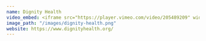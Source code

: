 ```yaml
---
name: Dignity Health
video_embed: <iframe src="https://player.vimeo.com/video/205489209" width="640" height="360" frameborder="0" webkitallowfullscreen mozallowfullscreen allowfullscreen></iframe>
image_path: "/images/dignity-health.png"
website: https://www.dignityhealth.org/
---
```

